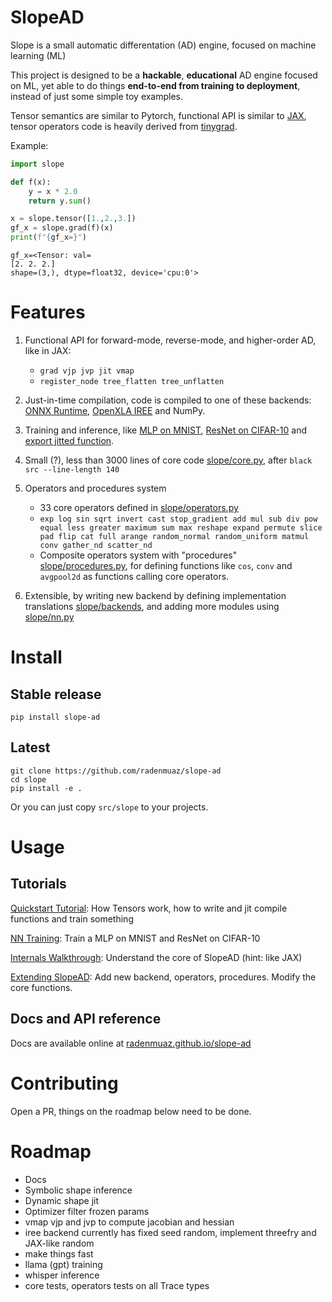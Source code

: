 # SlopeAD

Slope is a small automatic differentation (AD) engine, focused on machine learning (ML)

This project is designed to be a **hackable**, **educational** AD engine focused on ML, yet able to do things **end-to-end from training to deployment**, instead of just some simple toy examples.

Tensor semantics are similar to Pytorch, functional API is similar to [JAX](https://github.com/google/jax), tensor operators code is heavily derived from [tinygrad](https://tinygrad.org/).

Example:
```python
import slope

def f(x):
    y = x * 2.0
    return y.sum()

x = slope.tensor([1.,2.,3.])
gf_x = slope.grad(f)(x)
print(f"{gf_x=}")
```
```
gf_x=<Tensor: val=
[2. 2. 2.]
shape=(3,), dtype=float32, device='cpu:0'>
```


# Features

1. Functional API for forward-mode, reverse-mode, and higher-order AD, like in JAX:
    - `grad vjp jvp jit vmap`
    - `register_node tree_flatten tree_unflatten`

3. Just-in-time compilation, code is compiled to one of these backends: [ONNX Runtime](https://onnxruntime.ai/), [OpenXLA IREE](https://iree.dev/) and NumPy.

4. Training and inference, like [MLP on MNIST](examples/nn/mnist_mlp.py), [ResNet on CIFAR-10](examples/nn/cifar_resnet.py) and [export jitted function](examples/simple/export.py).

5. Small (?), less than 3000 lines of core code [slope/core.py](./src/slope/core.py), after `black src --line-length 140`

6. Operators and procedures system
    - 33 core operators defined in [slope/operators.py](./src/slope/operators.py)
    - `exp log sin sqrt invert cast stop_gradient add mul sub div pow equal less greater maximum sum max reshape expand permute slice pad flip cat full arange random_normal random_uniform matmul conv gather_nd scatter_nd`
    - Composite operators system with "procedures" [slope/procedures.py](./src/slope/procedures.py), for defining functions like `cos`, `conv` and `avgpool2d` as functions calling core operators.

7. Extensible, by writing new backend by defining implementation translations [slope/backends](./src/slope/backends), and adding more modules using [slope/nn.py](./src/slope/nn.py)


# Install

## Stable release

```
pip install slope-ad
```

## Latest

```
git clone https://github.com/radenmuaz/slope-ad
cd slope
pip install -e .
```

Or you can just copy `src/slope` to your projects.

# Usage

## Tutorials

[Quickstart Tutorial](./docs/tutorials/quickstart.md): How Tensors work, how to write and jit compile functions and train something

[NN Training](./docs/tutorials/quickstart.md): Train a MLP on MNIST and ResNet on CIFAR-10

[Internals Walkthrough](./docs/tutorials/internals_walkthrough.md): Understand the core of SlopeAD (hint: like JAX)

[Extending SlopeAD](./docs/tutorials/internals_walkthrough.md): Add new backend, operators, procedures. Modify the core functions.

## Docs and API reference

Docs are available online at [radenmuaz.github.io/slope-ad](https://radenmuaz.github.io/slope-ad)





# Contributing

Open a PR, things on the roadmap below need to be done.

# Roadmap

- Docs
- Symbolic shape inference 
- Dynamic shape jit
- Optimizer filter frozen params
- vmap vjp and jvp to compute jacobian and hessian
- iree backend currently has fixed seed random, implement threefry and JAX-like random
- make things fast
- llama (gpt) training
- whisper inference
- core tests, operators tests on all Trace types
